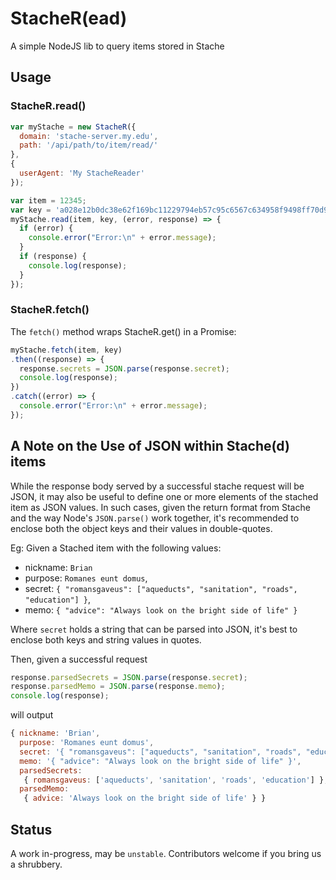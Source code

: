 # StacheR(ead)

A simple NodeJS lib to query items stored in Stache

## Usage

### StacheR.read()

```javascript
var myStache = new StacheR({
  domain: 'stache-server.my.edu',
  path: '/api/path/to/item/read/'
},
{
  userAgent: 'My StacheReader'
});

var item = 12345;
var key = 'a028e12b0dc38e62f169bc11229794eb57c95c6567c634958f9498ff70d97d70';
myStache.read(item, key, (error, response) => {
  if (error) {
    console.error("Error:\n" + error.message);
  }
  if (response) {
    console.log(response);
  }
});
```

### StacheR.fetch()

The `fetch()` method wraps StacheR.get() in a Promise:

```javascript
myStache.fetch(item, key)
.then((response) => {
  response.secrets = JSON.parse(response.secret);
  console.log(response);
})
.catch((error) => {
  console.error("Error:\n" + error.message);
});
```

## A Note on the Use of JSON within Stache(d) items

While the response body served by a successful stache request will be JSON, it may also be useful to define one or more elements of the stached item as JSON values. In such cases, given the return format from Stache and the way Node's `JSON.parse()` work together, it's recommended to enclose both the object keys and their values in double-quotes.

Eg: Given a Stached item with the following values:

- nickname: `Brian`
- purpose: `Romanes eunt domus`,
- secret: `{ "romansgaveus": ["aqueducts", "sanitation", "roads", "education"] }`,
- memo: `{ "advice": "Always look on the bright side of life" }`

Where `secret` holds a string that can be parsed into JSON, it's best to enclose both keys and string values in quotes.

Then, given a successful request

```javascript
response.parsedSecrets = JSON.parse(response.secret);
response.parsedMemo = JSON.parse(response.memo);
console.log(response);
```

will output

```javascript
{ nickname: 'Brian',
  purpose: 'Romanes eunt domus',
  secret: '{ "romansgaveus": ["aqueducts", "sanitation", "roads", "education"] }',
  memo: '{ "advice": "Always look on the bright side of life" }',
  parsedSecrets:
   { romansgaveus: ['aqueducts', 'sanitation', 'roads', 'education'] },
  parsedMemo:
   { advice: 'Always look on the bright side of life' } }
```

## Status

A work in-progress, may be `unstable`. Contributors welcome if you bring us a shrubbery.
